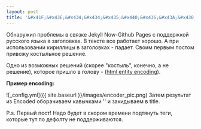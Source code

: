 ```yaml
---
layout: post
title: '&#x41F;&#x43E;&#x434;&#x434;&#x435;&#x440;&#x436;&#x43A;&#x430; &#x440;&#x443;&#x441;&#x441;&#x43A;&#x43E;&#x433;&#x43E; &#x44F;&#x437;&#x44B;&#x43A;&#x430; &#x432; Jekyll Now and Github Pages'
---
```

<p>
	Обнаружил проблемы в связке Jekyll Now-Github Pages с поддержкой русского языка в заголовках. В тексте все работает хорошо. А при использовании кириллицы в заголовках - падает. Своим первым постом привожу костыльное решение.
</p>

<p>
	Одно из возможных решений (скорее "костыль", конечно, а не решение), которое пришло в голову - (<a href = "https://mothereff.in/html-entities">html entity encoding</a>).	
</p>

<p>
	<b>
		Пример encoding:
	</b>
</p>

![_config.yml]({{ site.baseurl }}/images/encoder_pic.png)
Затем результат из Encoded оборачиваем кавычками '' и закидываем в title.

<p>
	P.s. Первый пост! Надо будет в скором времени подтянуть теги, которые тут по дефолту не поддерживаются.	
</p>

